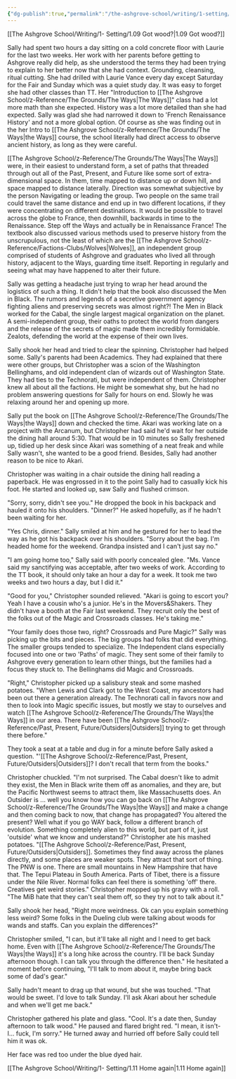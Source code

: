 ```yaml
---
{"dg-publish":true,"permalink":"/the-ashgrove-school/writing/1-setting/1-10-breakthrough-no-not-like-that/"}
---
```


[[The Ashgrove School/Writing/1- Setting/1.09 Got wood?\|1.09 Got wood?]]

Sally had spent two hours a day sitting on a cold concrete floor with Laurie for the last two weeks. Her work with her parents before getting to Ashgrove really did help, as she understood the terms they had been trying to explain to her better now that she had context. Grounding, cleansing, ritual cutting. She had drilled with Laurie Vance every day except Saturday for the Fair and Sunday which was a quiet study day. It was easy to forget she had other classes than TT. Her "Introduction to [[The Ashgrove School/z-Reference/The Grounds/The Ways\|The Ways]]" class had a lot more math than she expected. History was a lot more detailed than she had expected. Sally was glad she had narrowed it down to 'French Renaissance History' and not a more global option. Of course as she was finding out in the her Intro to [[The Ashgrove School/z-Reference/The Grounds/The Ways\|the Ways]] course, the school literally had direct access to observe ancient history, as long as they were careful.

[[The Ashgrove School/z-Reference/The Grounds/The Ways\|The Ways]] were, in their easiest to understand form, a set of paths that threaded through out all of the Past, Present, and Future like some sort of extra-dimensional space. In them, time mapped to distance up or down hill, and space mapped to distance laterally. Direction was somewhat subjective by the person Navigating or leading the group. Two people on the same trail could travel the same distance and end up in two different locations, if they were concentrating on different destinations. It would be possible to travel across the globe to France, then downhill, backwards in time to the Renaissance. Step off the Ways and actually be in Renaissance France! The textbook also discussed various methods used to preserve history from the unscrupulous, not the least of which are the [[The Ashgrove School/z-Reference/Factions-Clubs/Wolves\|Wolves]], an independent group comprised of students of Ashgrove and graduates who lived all through history, adjacent to the Ways, guarding time itself. Reporting in regularly and seeing what may have happened to alter their future. 

Sally was getting a headache just trying to wrap her head around the logistics of such a thing. It didn't help that the book also discussed the Men in Black. The rumors and legends of a secretive government agency fighting aliens and preserving secrets was almost right?! The Men in Black worked for the Cabal, the single largest magical organization on the planet. A semi-independent group, their oaths to protect the world from dangers and the release of the secrets of magic made them incredibly formidable. Zealots, defending the world at the expense of their own lives. 

Sally shook her head and tried to clear the spinning. Christopher had helped some. Sally's parents had been Academics. They had explained that there were other groups, but Christopher was a scion of the Washington Bellinghams, and old independent clan of wizards out of Washington State. They had ties to the Technorati, but were independent of them. Christopher knew all about all the factions. He might be somewhat shy, but he had no problem answering questions for Sally for hours on end. Slowly he was relaxing around her and opening up more. 

Sally put the book on [[The Ashgrove School/z-Reference/The Grounds/The Ways\|the Ways]] down and checked the time. Akari was working late on a project with the Arcanum, but Christopher had said he'd wait for her outside the dining hall around 5:30. That would be in 10 minutes so Sally freshened up, tidied up her desk since Akari was something of a neat freak and while Sally wasn't, she wanted to be a good friend. Besides, Sally had another reason to be nice to Akari.

Christopher was waiting in a chair outside the dining hall reading a paperback. He was engrossed in it to the point Sally had to casually kick his foot. He started and looked up, saw Sally and flushed crimson.

"Sorry, sorry, didn't see you." He dropped the book in his backpack and hauled it onto his shoulders. "Dinner?" He asked hopefully, as if he hadn't been waiting for her. 

"Yes Chris, dinner." Sally smiled at him and he gestured for her to lead the way as he got his backpack over his shoulders. "Sorry about the bag. I'm headed home for the weekend. Grandpa insisted and I can't just say no."

"I am going home too," Sally said with poorly concealed glee. "Ms. Vance said my sanctifying was acceptable, after two weeks of work. According to the TT book, it should only take an hour a day for a week. It took me two weeks and two hours a day, but I did it."

"Good for you," Christopher sounded relieved. "Akari is going to escort you? Yeah I have a cousin who's a junior. He's in the Movers&Shakers. They didn't have a booth at the Fair last weekend. They recruit only the best of the folks out of the Magic and Crossroads classes. He's taking me."

"Your family does those two, right? Crossroads and Pure Magic?" Sally was picking up the bits and pieces. The big groups had folks that did everything. The smaller groups tended to specialize. The Independent clans especially focused into one or two 'Paths' of magic. They sent some of their family to Ashgrove every generation to learn other things, but the families had a focus they stuck to. The Bellinghams did Magic and Crossroads.

"Right," Christopher picked up a salisbury steak and some mashed potatoes. "When Lewis and Clark got to the West Coast, my ancestors had been out there a generation already. The Technorati call in favors now and then to look into Magic specific issues, but mostly we stay to ourselves and watch [[The Ashgrove School/z-Reference/The Grounds/The Ways\|the Ways]] in our area. There have been [[The Ashgrove School/z-Reference/Past, Present, Future/Outsiders\|Outsiders]] trying to get through there before."

They took a seat at a table and dug in for a minute before Sally asked a question. "'[[The Ashgrove School/z-Reference/Past, Present, Future/Outsiders\|Outsiders]]? I don't recall that term from the books." 

Christopher chuckled. "I'm not surprised. The Cabal doesn't like to admit they exist, the Men in Black write them off as anomalies, and they are, but the Pacific Northwest seems to attract them, like Massachusetts does. An Outsider is ... well you know how you can go back on [[The Ashgrove School/z-Reference/The Grounds/The Ways\|the Ways]] and make a change and then coming back to now, that change has propagated? You altered the present? Well what if you go WAY back, follow a different branch of evolution. Something completely alien to this world, but part of it, just 'outside' what we know and understand?" Christopher ate his mashed potatoes. "[[The Ashgrove School/z-Reference/Past, Present, Future/Outsiders\|Outsiders]]. Sometimes they find away across the planes directly, and some places are weaker spots. They attract that sort of thing. The PNW is one. There are small mountains in New Hampshire that have that. The Tepui Plateau in South America. Parts of Tibet, there is a fissure under the Nile River. Normal folks can feel there is something 'off' there. Creatives get weird stories." Christopher mopped up his gravy with a roll. "The MiB hate that they can't seal them off, so they try not to talk about it."

Sally shook her head, "Right more weirdness. Ok can you explain something less weird? Some folks in the Dueling club were talking about woods for wands and staffs. Can you explain the differences?"

Christopher smiled, "I can, but it'll take all night and I need to get back home. Even with [[The Ashgrove School/z-Reference/The Grounds/The Ways\|the Ways]] it's a long hike across the country. I'll be back Sunday afternoon though. I can talk you through the difference then." He hesitated a moment before continuing, "I'll talk to mom about it, maybe bring back some of dad's gear."

Sally hadn't meant to drag up that wound, but she was touched. "That would be sweet. I'd love to talk Sunday. I'll ask Akari about her schedule and when we'll get me back." 

Christopher gathered his plate and glass. "Cool. It's a date then, Sunday afternoon to talk wood." He paused and flared bright red. "I mean, it isn't- I... fuck, I'm sorry." He turned away and hurried off before Sally could tell him it was ok. 

Her face was red too under the blue dyed hair.

[[The Ashgrove School/Writing/1- Setting/1.11 Home again\|1.11 Home again]]